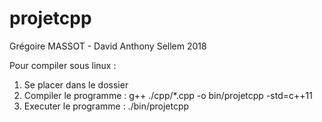 # projetcpp

Grégoire MASSOT - David Anthony Sellem
2018

Pour compiler sous linux :
1) Se placer dans le dossier
2) Compiler le programme : g++ ./cpp/*.cpp -o bin/projetcpp -std=c++11
3) Executer le programme : ./bin/projetcpp
